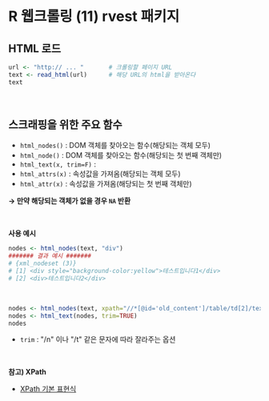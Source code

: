 # R 웹크롤링 (11) rvest 패키지

## HTML 로드

```R
url <- "http:// ... "		# 크롤링할 페이지 URL
text <- read_html(url)		# 해당 URL의 html을 받아온다
text
```

<br>

## 스크래핑을 위한 주요 함수

* `html_nodes()` :  DOM 객체를 찾아오는 함수(해당되는 객체 모두)
* `html_node()` :  DOM 객체를 찾아오는 함수(해당되는 첫 번째 객체만)
* `html_text(x, trim=F)` :  
* `html_attrs(x)` :  속성값을 가져옴(해당되는 객체 모두)
*  `html_attr(x)` :  속성값을 가져옴(해당되는 첫 번째 객체만)

**→ 만약 해당되는 객체가 없을 경우 `NA` 반환**

<br>

**사용 예시**

```R
nodes <- html_nodes(text, "div")
####### 결과 예시 #######
# {xml_nodeset (3)}
# [1] <div style="background-color:yellow">테스트입니다1</div>
# [2] <div>테스트입니다2</div>
```

<br>

```R
nodes <- html_nodes(text, xpath="//*[@id='old_content']/table/td[2]/text()")
nodes <- html_text(nodes, trim=TRUE)
nodes
```

* `trim` :  "/n" 이나 "/t" 같은 문자에 따라 잘라주는 옵션



<br>

**참고) XPath**

* [XPath 기본 표현식]((https://github.com/lsGee/TIL/blob/master/05.Web/web_xpath_1.md))